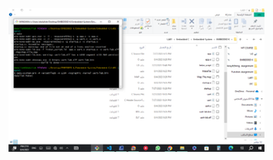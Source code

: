 ![alt text](https://github.com/abdullahmaherr/Embedded-System/blob/main/Embedded%20C/Make_File/First_try.png)